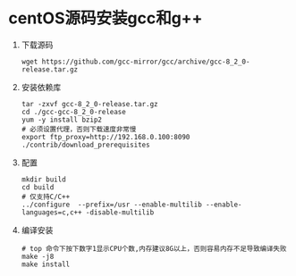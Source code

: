 # centOS源码安装gcc和g++

1. 下载源码

   ```shell
   wget https://github.com/gcc-mirror/gcc/archive/gcc-8_2_0-release.tar.gz
   ```

2. 安装依赖库

   ```shell
   tar -zxvf gcc-8_2_0-release.tar.gz
   cd ./gcc-gcc-8_2_0-release
   yum -y install bzip2
   # 必须设置代理，否则下载速度非常慢
   export ftp_proxy=http://192.168.0.100:8090
   ./contrib/download_prerequisites 
   ```

3. 配置

   ```shell
   mkdir build
   cd build
   # 仅支持C/C++
   ../configure  --prefix=/usr --enable-multilib --enable-languages=c,c++ -disable-multilib
   ```

4. 编译安装

   ```shell
   # top 命令下按下数字1显示CPU个数,内存建议8G以上，否则容易内存不足导致编译失败
   make -j8
   make install
   ```

   